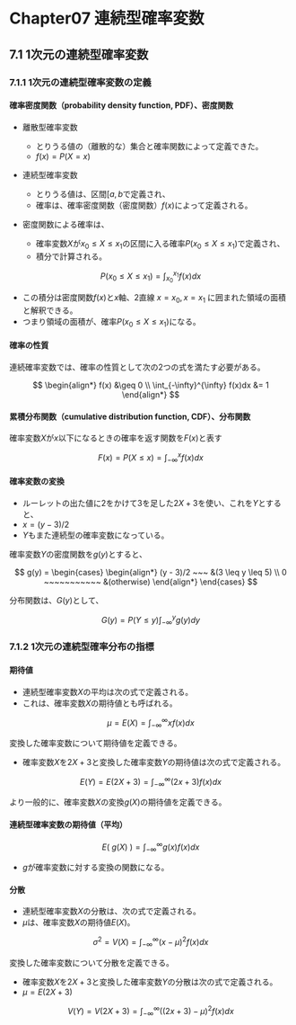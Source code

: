 # Chapter07 連続型確率変数

## 7.1 1次元の連続型確率変数

### 7.1.1 1次元の連続型確率変数の定義

#### 確率密度関数（probability density function, PDF）、密度関数

- 離散型確率変数
  - とりうる値の（離散的な）集合と確率関数によって定義できた。
  - $f(x) = P(X = x)$

- 連続型確率変数
  - とりうる値は、区間$[a, b$で定義され、
  - 確率は、確率密度関数（密度関数）$f(x)$によって定義される。
- 密度関数による確率は、
  - 確率変数$X$が$x_0 \leq X \leq x_1$の区間に入る確率$P(x_0 \leq X \leq x_1)$で定義され、
  - 積分で計算される。

$$
P(x_0 \leq X \leq x_1) = \int_{x_0}^{x_1} f(x)dx
$$

- この積分は密度関数$f(x)$と$x$軸、2直線 $x=x_0, x=x_1$ に囲まれた領域の面積と解釈できる。
- つまり領域の面積が、確率$P(x_0 \leq X \leq x_1)$になる。

#### 確率の性質

連続確率変数では、確率の性質として次の2つの式を満たす必要がある。

$$
\begin{align*}
f(x) &\geq 0
\\
\int_{-\infty}^{\infty} f(x)dx &= 1
\end{align*}
$$

#### 累積分布関数（cumulative distribution function, CDF）、分布関数

確率変数$X$が$x$以下になるときの確率を返す関数を$F(x)$と表す

$$
F(x) = P(X \leq x) = \int_{-\infty}^{x} f(x)dx
$$

#### 確率変数の変換

- ルーレットの出た値に2をかけて3を足した$2X+3$を使い、これを$Y$とすると、
- $x = (y - 3)/2$
- $Y$もまた連続型の確率変数になっている。


確率変数$Y$の密度関数を$g(y)$とすると、

$$
g(y) =
\begin{cases}
\begin{align*}
(y - 3)/2 ~~~ &(3 \leq y \leq 5)
\\
0 ~~~~~~~~~~~ &(otherwise)
\end{align*}
\end{cases}
$$

分布関数は、$G(y)$として、

$$
G(y) = P(Y \leq y) \int_{-\infty}^{y} g(y)dy
$$

### 7.1.2 1次元の連続型確率分布の指標

#### 期待値

- 連続型確率変数$X$の平均は次の式で定義される。
- これは、確率変数$X$の期待値とも呼ばれる。

$$
\mu = E(X) = \int_{-\infty}^{\infty} x f(x)dx
$$

変換した確率変数について期待値を定義できる。

- 確率変数$X$を$2X + 3$と変換した確率変数$Y$の期待値は次の式で定義される。

$$
E(Y) = E(2X + 3) = \int_{-\infty}^{\infty} (2x + 3)f(x)dx
$$

より一般的に、確率変数$X$の変換$g(X)$の期待値を定義できる。

#### 連続型確率変数の期待値（平均）

$$
E\big(~g(X)~\big) = \int_{-\infty}^{\infty} g(x)f(x)dx
$$

- $g$が確率変数に対する変換の関数になる。

#### 分散

- 連続型確率変数$X$の分散は、次の式で定義される。
- $\mu$は、確率変数$X$の期待値$E(X)$。

$$
\sigma^2 = V(X) = \int_{-\infty}^{\infty} (x - \mu)^2 f(x)dx
$$

変換した確率変数について分散を定義できる。

- 確率変数$X$を$2X + 3$と変換した確率変数$Y$の分散は次の式で定義される。
- $\mu = E(2X + 3)$

$$
V(Y) = V(2X + 3) = \int_{-\infty}^{\infty} ((2x + 3) - \mu)^2 f(x)dx
$$
